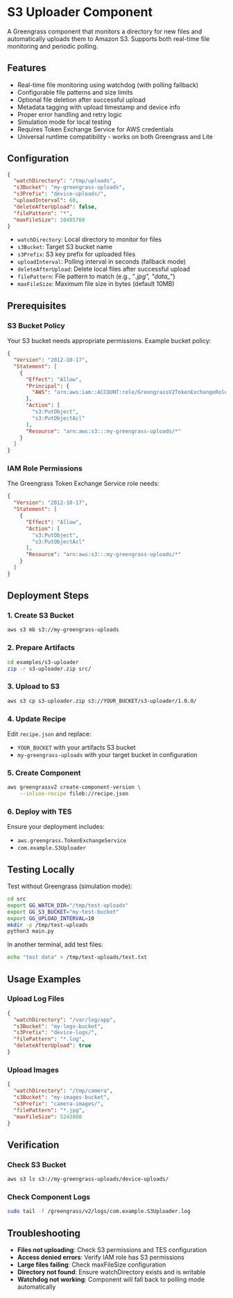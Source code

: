 # S3 Uploader Component

A Greengrass component that monitors a directory for new files and automatically uploads them to Amazon S3. Supports both real-time file monitoring and periodic polling.

## Features

- Real-time file monitoring using watchdog (with polling fallback)
- Configurable file patterns and size limits
- Optional file deletion after successful upload
- Metadata tagging with upload timestamp and device info
- Proper error handling and retry logic
- Simulation mode for local testing
- Requires Token Exchange Service for AWS credentials
- Universal runtime compatibility - works on both Greengrass and Lite

## Configuration

```json
{
  "watchDirectory": "/tmp/uploads",
  "s3Bucket": "my-greengrass-uploads",
  "s3Prefix": "device-uploads/",
  "uploadInterval": 60,
  "deleteAfterUpload": false,
  "filePattern": "*",
  "maxFileSize": 10485760
}
```

- `watchDirectory`: Local directory to monitor for files
- `s3Bucket`: Target S3 bucket name
- `s3Prefix`: S3 key prefix for uploaded files
- `uploadInterval`: Polling interval in seconds (fallback mode)
- `deleteAfterUpload`: Delete local files after successful upload
- `filePattern`: File pattern to match (e.g., "*.jpg", "data_*")
- `maxFileSize`: Maximum file size in bytes (default 10MB)

## Prerequisites

### S3 Bucket Policy

Your S3 bucket needs appropriate permissions. Example bucket policy:

```json
{
  "Version": "2012-10-17",
  "Statement": [
    {
      "Effect": "Allow",
      "Principal": {
        "AWS": "arn:aws:iam::ACCOUNT:role/GreengrassV2TokenExchangeRole"
      },
      "Action": [
        "s3:PutObject",
        "s3:PutObjectAcl"
      ],
      "Resource": "arn:aws:s3:::my-greengrass-uploads/*"
    }
  ]
}
```

### IAM Role Permissions

The Greengrass Token Exchange Service role needs:

```json
{
  "Version": "2012-10-17",
  "Statement": [
    {
      "Effect": "Allow",
      "Action": [
        "s3:PutObject",
        "s3:PutObjectAcl"
      ],
      "Resource": "arn:aws:s3:::my-greengrass-uploads/*"
    }
  ]
}
```

## Deployment Steps

### 1. Create S3 Bucket
```bash
aws s3 mb s3://my-greengrass-uploads
```

### 2. Prepare Artifacts
```bash
cd examples/s3-uploader
zip -r s3-uploader.zip src/
```

### 3. Upload to S3
```bash
aws s3 cp s3-uploader.zip s3://YOUR_BUCKET/s3-uploader/1.0.0/
```

### 4. Update Recipe
Edit `recipe.json` and replace:
- `YOUR_BUCKET` with your artifacts S3 bucket
- `my-greengrass-uploads` with your target bucket in configuration

### 5. Create Component
```bash
aws greengrassv2 create-component-version \
    --inline-recipe fileb://recipe.json
```

### 6. Deploy with TES
Ensure your deployment includes:
- `aws.greengrass.TokenExchangeService`
- `com.example.S3Uploader`

## Testing Locally

Test without Greengrass (simulation mode):

```bash
cd src
export GG_WATCH_DIR="/tmp/test-uploads"
export GG_S3_BUCKET="my-test-bucket"
export GG_UPLOAD_INTERVAL=10
mkdir -p /tmp/test-uploads
python3 main.py
```

In another terminal, add test files:
```bash
echo "test data" > /tmp/test-uploads/test.txt
```

## Usage Examples

### Upload Log Files
```json
{
  "watchDirectory": "/var/log/app",
  "s3Bucket": "my-logs-bucket",
  "s3Prefix": "device-logs/",
  "filePattern": "*.log",
  "deleteAfterUpload": true
}
```

### Upload Images
```json
{
  "watchDirectory": "/tmp/camera",
  "s3Bucket": "my-images-bucket", 
  "s3Prefix": "camera-images/",
  "filePattern": "*.jpg",
  "maxFileSize": 5242880
}
```

## Verification

### Check S3 Bucket
```bash
aws s3 ls s3://my-greengrass-uploads/device-uploads/
```

### Check Component Logs
```bash
sudo tail -f /greengrass/v2/logs/com.example.S3Uploader.log
```

## Troubleshooting

- **Files not uploading**: Check S3 permissions and TES configuration
- **Access denied errors**: Verify IAM role has S3 permissions
- **Large files failing**: Check maxFileSize configuration
- **Directory not found**: Ensure watchDirectory exists and is writable
- **Watchdog not working**: Component will fall back to polling mode automatically